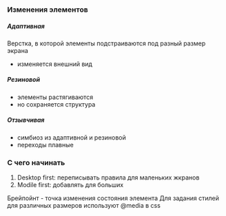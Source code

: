 

### Изменения элементов
##### Адаптивная 
Верстка, в которой элементы подстраиваются под разный размер экрана
- изменяется внешний вид 

##### Резиновой
- элементы растягиваются
- но сохраняется структура

##### Отзывчивая
- симбиоз из адаптивной и резиновой
- переходы плавные


### С чего начинать
1) Desktop first: переписывать правила для маленьких жкранов
2) Modile first: добавлять для больших


Брейпойнт - точка изменения состояния элемента
Для задания стилей для различных размеров используют @media в css


